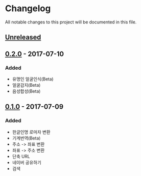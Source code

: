 # Changelog
All notable changes to this project will be documented in this file.

## [Unreleased]

## [0.2.0] - 2017-07-10
### Added
- 유명인 얼굴인식(Beta)
- 얼굴감지(Beta)
- 음성합성(Beta)

## [0.1.0] - 2017-07-09
### Added
- 한글인명 로마자 변환
- 기계번역(Beta)
- 주소 -> 좌표 변환
- 좌표 -> 주소 변환
- 단축 URL
- 네이버 공유하기
- 검색

[unreleased]: https://github.com/kimsuelim/naver-sdk-kotlin/compare/0.2.0...HEAD
[0.2.0]: https://github.com/kimsuelim/naver-sdk-kotlin/compare/0.1.0...0.2.0
[0.1.0]: https://github.com/kimsuelim/naver-sdk-kotlin/releases/tag/0.1.0
